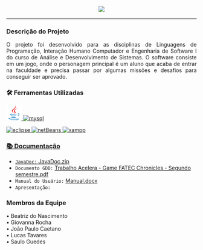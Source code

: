 <p align="center">
  <img src="https://user-images.githubusercontent.com/100096259/205089825-b1bb54c9-e5ea-48b3-a0e9-08883b41df5d.png" />
</p>

<hr>

### Descrição do Projeto 
<p align="justify">
O projeto foi desenvolvido para as disciplinas de Linguagens de Programação, Interação Humano Computador e Engenharia de Software I do curso de Análise e Desenvolvimento de Sistemas. O software consiste em um jogo, onde o personagem principal é um aluno que acaba de entrar na faculdade e precisa passar por algumas missões e desafios para conseguir ser aprovado.
  

### 🛠️ Ferramentas Utilizadas 
  
  <a href="https://www.java.com" target="_blank"> <img src="https://raw.githubusercontent.com/devicons/devicon/master/icons/java/java-original.svg" alt="java" width="40" height="40"/> </a>  <a href="https://www.mysql.com" target="_blank"> <img src="https://user-images.githubusercontent.com/100096259/205119522-b5049599-3eed-4c9e-96b8-91642c189ae3.svg" alt="mysql" width="40" height="40"/>
  
   <a href="https://www.eclipse.org" target="_blank"> <img src="https://user-images.githubusercontent.com/100096259/205119472-47e07a4f-2da9-453c-ab6e-4e1659bc91e0.svg" alt="eclipse" width="40" height="40"/>  <a href="https://netbeans.apache.org/" target="_blank"> <img src="https://user-images.githubusercontent.com/100096259/205133931-8be56ae6-e1c1-4956-acef-65c51c565e51.png" alt="netBeans" width="35" height="40"/> </a>  <a href="https://www.apachefriends.org/pt_br/index.html" target="_blank"> <img src="https://user-images.githubusercontent.com/100096259/205119528-d4e0f1b4-b0ad-42f5-a55d-c16ef955413d.svg" alt="xampp" width="40" height="40"/> 

     
 ### 📚 Documentação 
- `JavaDoc:` [JavaDoc.zip](https://github.com/SauloHGN/ProjetoFatec-2Semestre/files/10143147/JavaDoc.zip)
- `Documento GDD:` [Trabalho Acelera - Game FATEC Chronicles - Segundo semestre.pdf](https://github.com/SauloHGN/ProjetoFatec-2Semestre/files/10145277/Trabalho.Acelera.-.Game.FATEC.Chronicles.-.Segundo.semestre.pdf)
- `Manual do Usuário:` [Manual.docx](https://github.com/SauloHGN/ProjetoFatec-2Semestre/files/10145315/Manual.docx)
- `Apresentação:`




### Membros da Equipe
• Beatriz do Nascimento<br />
• Giovanna Rocha<br />
• João Paulo Caetano<br />
• Lucas Tavares<br />
• Saulo Guedes
